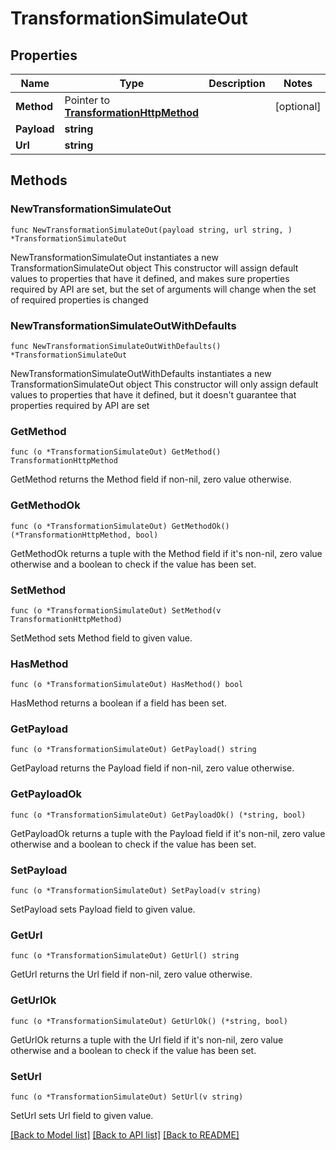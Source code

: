 # TransformationSimulateOut

## Properties

Name | Type | Description | Notes
------------ | ------------- | ------------- | -------------
**Method** | Pointer to [**TransformationHttpMethod**](TransformationHttpMethod.md) |  | [optional] 
**Payload** | **string** |  | 
**Url** | **string** |  | 

## Methods

### NewTransformationSimulateOut

`func NewTransformationSimulateOut(payload string, url string, ) *TransformationSimulateOut`

NewTransformationSimulateOut instantiates a new TransformationSimulateOut object
This constructor will assign default values to properties that have it defined,
and makes sure properties required by API are set, but the set of arguments
will change when the set of required properties is changed

### NewTransformationSimulateOutWithDefaults

`func NewTransformationSimulateOutWithDefaults() *TransformationSimulateOut`

NewTransformationSimulateOutWithDefaults instantiates a new TransformationSimulateOut object
This constructor will only assign default values to properties that have it defined,
but it doesn't guarantee that properties required by API are set

### GetMethod

`func (o *TransformationSimulateOut) GetMethod() TransformationHttpMethod`

GetMethod returns the Method field if non-nil, zero value otherwise.

### GetMethodOk

`func (o *TransformationSimulateOut) GetMethodOk() (*TransformationHttpMethod, bool)`

GetMethodOk returns a tuple with the Method field if it's non-nil, zero value otherwise
and a boolean to check if the value has been set.

### SetMethod

`func (o *TransformationSimulateOut) SetMethod(v TransformationHttpMethod)`

SetMethod sets Method field to given value.

### HasMethod

`func (o *TransformationSimulateOut) HasMethod() bool`

HasMethod returns a boolean if a field has been set.

### GetPayload

`func (o *TransformationSimulateOut) GetPayload() string`

GetPayload returns the Payload field if non-nil, zero value otherwise.

### GetPayloadOk

`func (o *TransformationSimulateOut) GetPayloadOk() (*string, bool)`

GetPayloadOk returns a tuple with the Payload field if it's non-nil, zero value otherwise
and a boolean to check if the value has been set.

### SetPayload

`func (o *TransformationSimulateOut) SetPayload(v string)`

SetPayload sets Payload field to given value.


### GetUrl

`func (o *TransformationSimulateOut) GetUrl() string`

GetUrl returns the Url field if non-nil, zero value otherwise.

### GetUrlOk

`func (o *TransformationSimulateOut) GetUrlOk() (*string, bool)`

GetUrlOk returns a tuple with the Url field if it's non-nil, zero value otherwise
and a boolean to check if the value has been set.

### SetUrl

`func (o *TransformationSimulateOut) SetUrl(v string)`

SetUrl sets Url field to given value.



[[Back to Model list]](../README.md#documentation-for-models) [[Back to API list]](../README.md#documentation-for-api-endpoints) [[Back to README]](../README.md)


